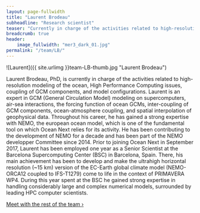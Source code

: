 ```yaml
---
layout: page-fullwidth
title: "Laurent Brodeau"
subheadline: "Research scientist"
teaser: "Currently in charge of the activities related to high-resolution modeling of the ocean, High Performance Computing issues, coupling of GCM components, and model configurations. "
breadcrumb: true
header:
    image_fullwidth: "mer3_dark_01.jpg"
permalink: "/team/LB/"
---
```


![Laurent]({{ site.urlimg }}team-LB-thumb.jpg "Laurent Brodeau")

Laurent Brodeau, PhD, is currently in charge of the activities related to high-resolution modeling of the ocean, High Performance Computing issues, coupling of GCM components, and model configurations.
Laurent is an expert in GCM (General Circulation Model) modeling on supercomputers, air-sea interactions, the forcing function of ocean GCMs, inter-coupling of GCM components, ocean-atmosphere coupling, and spatial interpolation of geophysical data. Throughout his career, he has gained a strong expertise with NEMO, the european ocean model, which is one of the fundamental tool on which Ocean Next relies for its activity. He has been contributing to the development of NEMO for a decade and has been part of the NEMO developper Committee since 2014.
Prior to joining Ocean Next in September 2017, Laurent has been employed one year as a Senior Scientist at the Barcelona Supercomputing Center (BSC) in Barcelona, Spain. There, his main achievement has been to develop and make the ultrahigh horizontal resolution (~15 km) version of the EC-Earth global climate model (NEMO-ORCA12 coupled to IFS-T1279) come to life in the context of PRIMAVERA WP4. During this year spent at the BSC he gained strong expertise in handling considerably large and complex numerical models, surrounded by leading HPC computer scientists.

<a class="radius button small" href="{{ site.url }}{{ site.baseurl }}/team/">Meet with the rest of the team ›</a>
